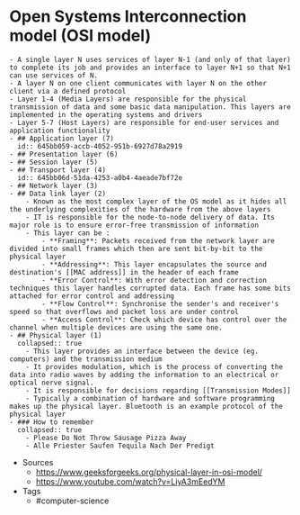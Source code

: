 # Open Systems Interconnection model (OSI model)
	- A single layer N uses services of layer N-1 (and only of that layer) to complete its job and provides an interface to layer N+1 so that N+1 can use services of N.
	- A layer N on one client communicates with layer N on the other client via a defined protocol
	- Layer 1-4 (Media Layers) are responsible for the physical transmission of data and some basic data manipulation. This layers are implemented in the operating systems and drivers
	- Layer 5-7 (Host Layers) are responsible for end-user services and application functionality
	- ## Application layer (7)
	  id:: 645bb059-accb-4052-951b-6927d78a2919
	- ## Presentation layer (6)
	- ## Session layer (5)
	- ## Transport layer (4)
	  id:: 645bb06d-51da-4253-a0b4-4aeade7bf72e
	- ## Network layer (3)
	- ## Data link layer (2)
		- Known as the most complex layer of the OS model as it hides all the underlying complexities of the hardware from the above layers
		- IT is responsible for the node-to-node delivery of data. Its major role is to ensure error-free transmission of information
		- This layer can be :
			- **Framing**: Packets received from the network layer are divided into small frames which then are sent bit-by-bit to the physical layer
			- **Addressing**: This layer encapsulates the source and destination's [[MAC address]] in the header of each frame
			- **Error Control**: With error detection and correction techniques this layer handles corrupted data. Each frame has some bits attached for error control and addressing
			- **Flow Control**: Synchronise the sender's and receiver's speed so that overflows and packet loss are under control
			- **Access Control**: Check which device has control over the channel when multiple devices are using the same one.
	- ## Physical layer (1)
	  collapsed:: true
		- This layer provides an interface between the device (eg. computers) and the transmission medium
		- It provides modulation, which is the process of converting the data into radio waves by adding the information to an electrical or optical nerve signal.
		- It is responsible for decisions regarding [[Transmission Modes]]
		- Typically a combination of hardware and software programming makes up the physical layer. Bluetooth is an example protocol of the physical layer
	- ### How to remember
	  collapsed:: true
		- Please Do Not Throw Sausage Pizza Away
		- Alle Priester Saufen Tequila Nach Der Predigt
- Sources
	- https://www.geeksforgeeks.org/physical-layer-in-osi-model/
	- https://www.youtube.com/watch?v=LiyA3mEedYM
- Tags
	- #computer-science